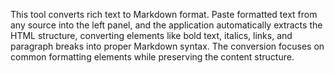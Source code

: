 This tool converts rich text to Markdown format. Paste formatted text from any source into the left panel, and the application automatically extracts the HTML structure, converting elements like bold text, italics, links, and paragraph breaks into proper Markdown syntax. The conversion focuses on common formatting elements while preserving the content structure.

<!-- Generated from commit: 65e450d386ee1440cb42ae8f140bee7f34e72740 -->